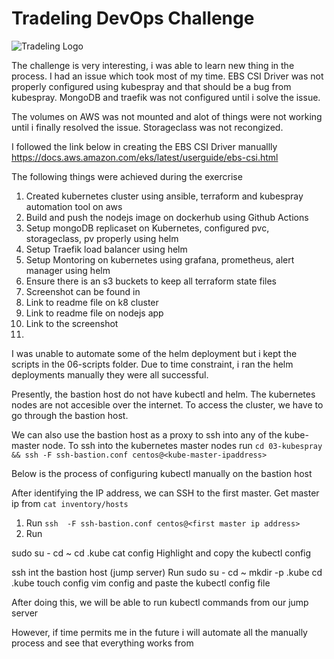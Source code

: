 # Tradeling DevOps Challenge

![Tradeling Logo]("https://c8n.tradeling.com/assets/svgs/tradeling-logo.svg)

The challenge is very interesting, i was able to learn new thing in the process. I had an issue which took most of my time. EBS CSI Driver was not properly configured using kubespray and that should be a bug from kubespray. MongoDB and traefik was not configured until i solve the issue. 

The volumes on AWS was not mounted and alot of things were not working until i finally resolved the issue. Storageclass was not recongized. 

I followed the link below in creating the EBS CSI Driver manuallly https://docs.aws.amazon.com/eks/latest/userguide/ebs-csi.html 


The following things were achieved during the exercrise 

1. Created kubernetes cluster using ansible, terraform and kubespray automation tool on aws 
2. Build and push the nodejs image on dockerhub using Github Actions 
3. Setup mongoDB replicaset on Kubernetes, configured pvc, storageclass, pv properly using helm
4. Setup Traefik load balancer using helm 
5. Setup Montoring on kubernetes using grafana, prometheus, alert manager using helm 
6. Ensure there is an s3 buckets to keep all terraform state files 
7. Screenshot can be found in 
8. Link to readme file on k8 cluster 
9. Link to readme file on nodejs app 
10. Link to the screenshot 
4. 

I was unable to automate some of the helm deployment but i kept the scripts in the 06-scripts folder. Due to time constraint, i ran the helm deployments manually they were all successful. 

Presently, the bastion host do not have kubectl and helm. The kubernetes nodes are not accesible over the internet. To access the cluster, we have to go through the bastion host. 

We can also use the bastion host as a proxy to ssh into any of the kube-master node. To ssh into the kubernetes master nodes run ` cd 03-kubespray && ssh -F ssh-bastion.conf centos@<kube-master-ipaddress> `

Below is the process of configuring kubectl manually on the bastion host 

After identifying the IP address, we can SSH to the first master. Get master ip from 
` cat inventory/hosts `

1. Run ` ssh  -F ssh-bastion.conf centos@<first master ip address>  `
2. Run

sudo su - 
cd ~
cd .kube
cat config
Highlight and copy the kubectl config

ssh int the bastion host (jump server)
Run 
sudo su - 
cd ~
mkdir -p .kube
cd .kube
touch config
vim config and paste the kubectl config file 

After doing this, we will be able to run kubectl commands from our jump server


However, if time permits me in the future i will automate all the manually process and see that everything works from 